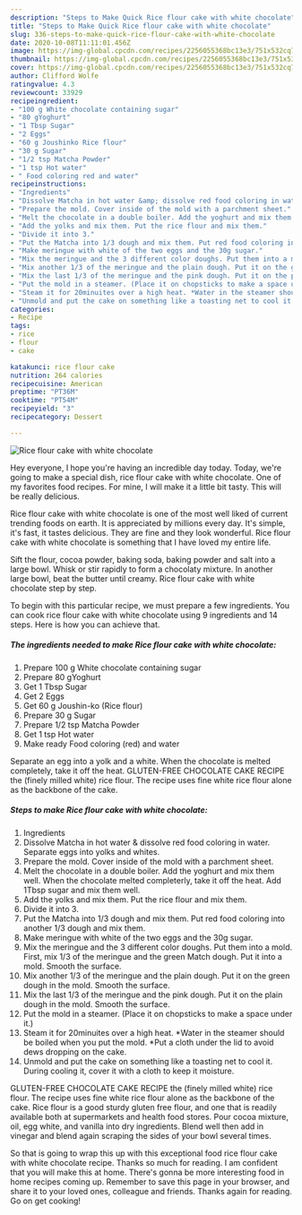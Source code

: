 ```yaml
---
description: "Steps to Make Quick Rice flour cake with white chocolate"
title: "Steps to Make Quick Rice flour cake with white chocolate"
slug: 336-steps-to-make-quick-rice-flour-cake-with-white-chocolate
date: 2020-10-08T11:11:01.456Z
image: https://img-global.cpcdn.com/recipes/2256055368bc13e3/751x532cq70/rice-flour-cake-with-white-chocolate-recipe-main-photo.jpg
thumbnail: https://img-global.cpcdn.com/recipes/2256055368bc13e3/751x532cq70/rice-flour-cake-with-white-chocolate-recipe-main-photo.jpg
cover: https://img-global.cpcdn.com/recipes/2256055368bc13e3/751x532cq70/rice-flour-cake-with-white-chocolate-recipe-main-photo.jpg
author: Clifford Wolfe
ratingvalue: 4.3
reviewcount: 33929
recipeingredient:
- "100 g White chocolate containing sugar"
- "80 gYoghurt"
- "1 Tbsp Sugar"
- "2 Eggs"
- "60 g Joushinko Rice flour"
- "30 g Sugar"
- "1/2 tsp Matcha Powder"
- "1 tsp Hot water"
- " Food coloring red and water"
recipeinstructions:
- "Ingredients"
- "Dissolve Matcha in hot water &amp; dissolve red food coloring in water. Separate eggs into yolks and whites."
- "Prepare the mold. Cover inside of the mold with a parchment sheet."
- "Melt the chocolate in a double boiler. Add the yoghurt and mix them well. When the chocolate melted completerly, take it off the heat. Add 1Tbsp sugar and mix them well."
- "Add the yolks and mix them. Put the rice flour and mix them."
- "Divide it into 3."
- "Put the Matcha into 1/3 dough and mix them. Put red food coloring into another 1/3 dough and mix them."
- "Make meringue with white of the two eggs and the 30g sugar."
- "Mix the meringue and the 3 different color doughs. Put them into a mold. First, mix 1/3 of the meringue and the green Match dough. Put it into a mold. Smooth the surface."
- "Mix another 1/3 of the meringue and the plain dough. Put it on the green dough in the mold. Smooth the surface."
- "Mix the last 1/3 of the meringue and the pink dough. Put it on the plain dough in the mold. Smooth the surface."
- "Put the mold in a steamer. (Place it on chopsticks to make a space under it.)"
- "Steam it for 20minuites over a high heat. *Water in the steamer should be boiled when you put the mold. *Put a cloth under the lid to avoid dews dropping on the cake."
- "Unmold and put the cake on something like a toasting net to cool it. During cooling it, cover it with a cloth to keep it moisture."
categories:
- Recipe
tags:
- rice
- flour
- cake

katakunci: rice flour cake 
nutrition: 264 calories
recipecuisine: American
preptime: "PT36M"
cooktime: "PT54M"
recipeyield: "3"
recipecategory: Dessert

---
```



![Rice flour cake with white chocolate](https://img-global.cpcdn.com/recipes/2256055368bc13e3/751x532cq70/rice-flour-cake-with-white-chocolate-recipe-main-photo.jpg)

Hey everyone, I hope you're having an incredible day today. Today, we're going to make a special dish, rice flour cake with white chocolate. One of my favorites food recipes. For mine, I will make it a little bit tasty. This will be really delicious.

Rice flour cake with white chocolate is one of the most well liked of current trending foods on earth. It is appreciated by millions every day. It's simple, it's fast, it tastes delicious. They are fine and they look wonderful. Rice flour cake with white chocolate is something that I have loved my entire life.

Sift the flour, cocoa powder, baking soda, baking powder and salt into a large bowl. Whisk or stir rapidly to form a chocolaty mixture. In another large bowl, beat the butter until creamy. Rice flour cake with white chocolate step by step.


To begin with this particular recipe, we must prepare a few ingredients. You can cook rice flour cake with white chocolate using 9 ingredients and 14 steps. Here is how you can achieve that.

<!--inarticleads1-->

##### The ingredients needed to make Rice flour cake with white chocolate:

1. Prepare 100 g White chocolate containing sugar
1. Prepare 80 gYoghurt
1. Get 1 Tbsp Sugar
1. Get 2 Eggs
1. Get 60 g Joushin-ko (Rice flour)
1. Prepare 30 g Sugar
1. Prepare 1/2 tsp Matcha Powder
1. Get 1 tsp Hot water
1. Make ready  Food coloring (red) and water


Separate an egg into a yolk and a white. When the chocolate is melted completely, take it off the heat. GLUTEN-FREE CHOCOLATE CAKE RECIPE the (finely milled white) rice flour. The recipe uses fine white rice flour alone as the backbone of the cake. 

<!--inarticleads2-->

##### Steps to make Rice flour cake with white chocolate:

1. Ingredients
1. Dissolve Matcha in hot water &amp; dissolve red food coloring in water. Separate eggs into yolks and whites.
1. Prepare the mold. Cover inside of the mold with a parchment sheet.
1. Melt the chocolate in a double boiler. Add the yoghurt and mix them well. When the chocolate melted completerly, take it off the heat. Add 1Tbsp sugar and mix them well.
1. Add the yolks and mix them. Put the rice flour and mix them.
1. Divide it into 3.
1. Put the Matcha into 1/3 dough and mix them. Put red food coloring into another 1/3 dough and mix them.
1. Make meringue with white of the two eggs and the 30g sugar.
1. Mix the meringue and the 3 different color doughs. Put them into a mold. First, mix 1/3 of the meringue and the green Match dough. Put it into a mold. Smooth the surface.
1. Mix another 1/3 of the meringue and the plain dough. Put it on the green dough in the mold. Smooth the surface.
1. Mix the last 1/3 of the meringue and the pink dough. Put it on the plain dough in the mold. Smooth the surface.
1. Put the mold in a steamer. (Place it on chopsticks to make a space under it.)
1. Steam it for 20minuites over a high heat. *Water in the steamer should be boiled when you put the mold. *Put a cloth under the lid to avoid dews dropping on the cake.
1. Unmold and put the cake on something like a toasting net to cool it. During cooling it, cover it with a cloth to keep it moisture.


GLUTEN-FREE CHOCOLATE CAKE RECIPE the (finely milled white) rice flour. The recipe uses fine white rice flour alone as the backbone of the cake. Rice flour is a good sturdy gluten free flour, and one that is readily available both at supermarkets and health food stores. Pour cocoa mixture, oil, egg white, and vanilla into dry ingredients. Blend well then add in vinegar and blend again scraping the sides of your bowl several times. 

So that is going to wrap this up with this exceptional food rice flour cake with white chocolate recipe. Thanks so much for reading. I am confident that you will make this at home. There's gonna be more interesting food in home recipes coming up. Remember to save this page in your browser, and share it to your loved ones, colleague and friends. Thanks again for reading. Go on get cooking!
